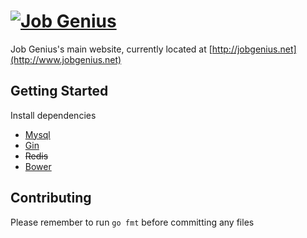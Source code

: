 # [![Job Genius](https://raw.githubusercontent.com/jonahgeorge/jobgenius.net/master/public/images/logo-background.png?token=2058205__eyJzY29wZSI6IlJhd0Jsb2I6am9uYWhnZW9yZ2Uvam9iZ2VuaXVzLm5ldC9tYXN0ZXIvcHVibGljL2ltYWdlcy9sb2dvLWJhY2tncm91bmQucG5nIiwiZXhwaXJlcyI6MTM5NzE1MTg4M30%3D--9fc69415a51f08edaf68b6e326a5f9fbf5be8293)](http://www.jobgenius.net)

Job Genius's main website, currently located at [http://jobgenius.net](http://www.jobgenius.net)

## Getting Started
Install dependencies
  - [Mysql](http://www.mysql.com/)
  - [Gin](http://github.com/codegangsta/gin)
  - ~~Redis~~ 
  - [Bower](http://bower.io/)

## Contributing
Please remember to run `go fmt` before committing any files
